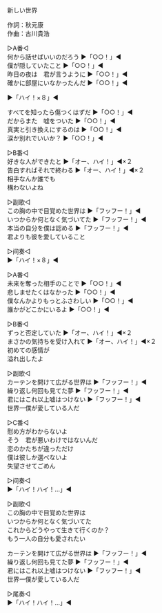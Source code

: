 新しい世界  
  
作詞：秋元康  
作曲：古川貴浩  
  
▷A番◁  
何から話せばいいのだろう ▶「○○！」◀   
僕が隠していたこと ▶「○○！」◀   
昨日の夜は　君が言うように ▶「○○！」◀   
確かに部屋にいなかったんだ ▶「○○！」◀   
  
▶「ハイ！×８」◀   
  
すべてを知ったら傷つくはずだ ▶「○○！」◀   
だからまた　嘘をついた ▶「○○！」◀   
真実と引き換えにするのは ▶「○○！」◀   
涙か別れでいいか？ ▶「○○！」◀   
  
▷B番◁  
好きな人ができたと ▶「オー、ハイ！」◀×２   
告白すればそれで終わる ▶「オー、ハイ！」◀×２   
相手なんか誰でも  
構わないよね  
  
▷副歌◁  
この胸の中で目覚めた世界は ▶「フッフー！」◀   
いつからか何となく気づいてた ▶「フッフー！」◀   
本当の自分を僕は認める ▶「フッフー！」◀   
君よりも彼を愛していること  
  
▷间奏◁  
▶「ハイ！×８」◀   
  
▷A番◁  
未来を奪った相手のことで ▶「○○！」◀   
悲しませたくはなかった ▶「○○！」◀   
僕なんかよりもっとふさわしい ▶「○○！」◀   
誰かがどこかにいるよ ▶「○○！」◀   
  
▷B番◁  
ずっと否定していた ▶「オー、ハイ！」◀×２   
まさかの気持ちを受け入れて ▶「オー、ハイ！」◀×２   
初めての感情が  
溢れ出したよ  
  
▷副歌◁  
カーテンを開けて広がる世界は ▶「フッフー！」◀   
繰り返し何回も見てた夢 ▶「フッフー！」◀   
君にはこれ以上嘘はつけない ▶「フッフー！」◀   
世界一僕が愛している人だ  
  
▷C番◁  
慰め方がわからないよ  
そう　君が悪いわけではないんだ  
恋のかたちが違っただけ  
僕は彼しか選べないよ  
失望させてごめん  
  
▷间奏◁  
▶「ハイ！ハイ！…」◀   
  
▷副歌◁  
この胸の中で目覚めた世界は  
いつからか何となく気づいてた  
これからどうやって生きて行くのか？  
もう一人の自分も愛されたい  
  
カーテンを開けて広がる世界は ▶「フッフー！」◀   
繰り返し何回も見てた夢 ▶「フッフー！」◀   
君にはこれ以上嘘はつけない ▶「フッフー！」◀   
世界一僕が愛している人だ  
  
▷尾奏◁  
▶「ハイ！ハイ！…」◀   
